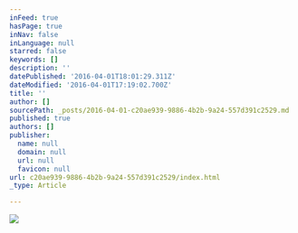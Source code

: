 ```yaml
---
inFeed: true
hasPage: true
inNav: false
inLanguage: null
starred: false
keywords: []
description: ''
datePublished: '2016-04-01T18:01:29.311Z'
dateModified: '2016-04-01T17:19:02.700Z'
title: ''
author: []
sourcePath: _posts/2016-04-01-c20ae939-9886-4b2b-9a24-557d391c2529.md
published: true
authors: []
publisher:
  name: null
  domain: null
  url: null
  favicon: null
url: c20ae939-9886-4b2b-9a24-557d391c2529/index.html
_type: Article

---
```

![](https://the-grid-user-content.s3-us-west-2.amazonaws.com/aa27efd0-4318-491a-9d50-381358f1c4ec.jpg)